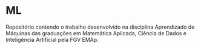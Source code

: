 # ML
Repositório contendo o trabalho desenvolvido na disciplina Aprendizado de Máquinas das graduações em Matemática Aplicada, Ciência de Dados e Inteligência Artificial pela FGV EMAp.
